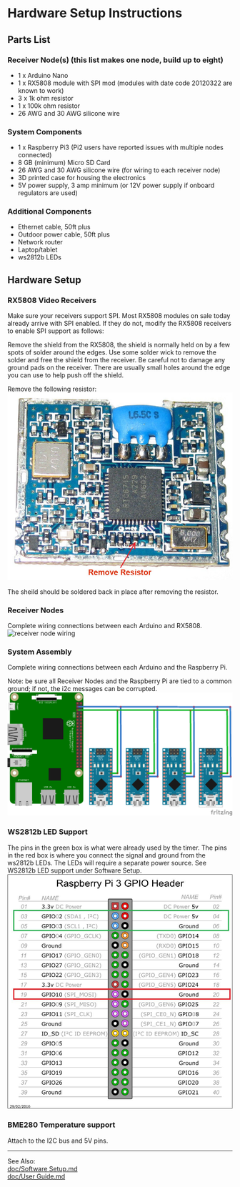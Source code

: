 # Hardware Setup Instructions

## Parts List

### Receiver Node(s) (this list makes one node, build up to eight)
* 1 x Arduino Nano
* 1 x RX5808 module with SPI mod (modules with date code 20120322 are known to work)
* 3 x 1k ohm resistor
* 1 x 100k ohm resistor
* 26 AWG and 30 AWG silicone wire

### System Components
* 1 x Raspberry Pi3 (Pi2 users have reported issues with multiple nodes connected)
* 8 GB (minimum) Micro SD Card
* 26 AWG and 30 AWG silicone wire (for wiring to each receiver node)
* 3D printed case for housing the electronics
* 5V power supply, 3 amp minimum (or 12V power supply if onboard regulators are used)

### Additional Components
* Ethernet cable, 50ft plus
* Outdoor power cable, 50ft plus
* Network router
* Laptop/tablet
* ws2812b LEDs

## Hardware Setup

### RX5808 Video Receivers
Make sure your receivers support SPI. Most RX5808 modules on sale today already arrive with SPI enabled. If they do not, modify the RX5808 receivers to enable SPI support as follows:

Remove the shield from the RX5808, the shield is normally held on by a few spots of solder around the edges. Use some solder wick to remove the solder and free the shield from the receiver. Be careful not to damage any ground pads on the receiver. There are usually small holes around the edge you can use to help push off the shield.

Remove the following resistor:
![RX5808 spi mod](img/rx5808-new-top.jpg)

The sheild should be soldered back in place after removing the resistor.

### Receiver Nodes
Complete wiring connections between each Arduino and RX5808.
![receiver node wiring](img/Receivernode.png)

### System Assembly
Complete wiring connections between each Arduino and the Raspberry Pi.

Note: be sure all Receiver Nodes and the Raspberry Pi are tied to a common ground; if not, the i2c messages can be corrupted.
![system wiring](img/D5-i2c.png)

### WS2812b LED Support
The pins in the green box is what were already used by the timer. The pins in the red box is where you connect the signal and ground from the ws2812b LEDs.  The LEDs will require a separate power source. See WS2812b LED support under Software Setup.
![led wiring](img/GPIO.jpg)

### BME280 Temperature support
Attach to the I2C bus and 5V pins.

-----------------------------

See Also:  
[doc/Software Setup.md](Software%20Setup.md)  
[doc/User Guide.md](User%20Guide.md)
